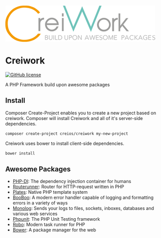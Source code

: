 ![Creiwork Logo](Image/creiwork.png?raw=true)

# Creiwork

[![GitHub license](https://img.shields.io/github/license/creios/creiwork.svg)]()

A PHP Framework build upon awesome packages

## Install

Composer Create-Project enables you to create a new project based on creiwork. Composer will install Creiwork and all of it's server-side dependencies.

```sh
composer create-project creios/creiwork my-new-project
```

Creiwork uses bower to install client-side dependencies.

```sh
bower install
```

## Awesome Packages

- [PHP-DI](https://github.com/PHP-DI/PHP-DI): The dependency injection container for humans
- [Routerunner](https://github.com/timtegeler/routerunner): Router for HTTP-request written in PHP
- [Plates](https://github.com/thephpleague/plates): Native PHP template system
- [BooBoo](https://github.com/thephpleague/booboo): A modern error handler capable of logging and formatting errors in a variety of ways
- [Monolog](https://github.com/Seldaek/monolog): Sends your logs to files, sockets, inboxes, databases and various web services
- [Phpunit](https://github.com/sebastianbergmann/phpunit): The PHP Unit Testing framework
- [Robo](https://github.com/Codegyre/Robo): Modern task runner for PHP
- [Bower](https://github.com/bower/bower): A package manager for the web

